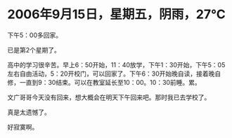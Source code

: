 # 2006年9月15日，星期五，阴雨，27℃

下午5：00多回家。

已是第2个星期了。

高中的学习很辛苦。早上6：50开始，11：40放学，下午1：30开始，下午5：05左右自由活动，5：20开校门，可以回家了。下午6：30开始晚自读，接着晚自修，一直到9：30结束。可以在教室延长至10：00。10：30前睡。累。

文广哥哥今天没有回来，想大概会在明天下午回来吧。那时我已去学校了。

真是太遗憾了。

好寂寞啊。